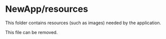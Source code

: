 # NewApp/resources

This folder contains resources (such as images) needed by the application. 

This file can be removed.
